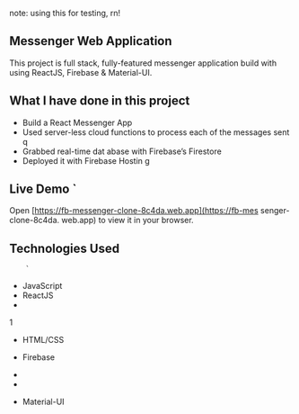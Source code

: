 note: using this for testing, rn!

## Messenger Web Application 

This project is full stack, fully-featured messenger application build with using ReactJS, Firebase & Material-UI.

               
## What I have done in this project       

- Build a React Messenger App     
- Used server-less cloud functions to process each of the messages sent     q   
- Grabbed real-time dat abase        with Firebase’s Firestore    
- Deployed it with Firebase Hostin    g                     
              
## Live Demo   `                                                                                                                                                                    
Open [https://fb-messenger-clone-8c4da.web.app](https://fb-mes        senger-clone-8c4da.
web.app) to view it in your
browser.                  
              
              
              
            
## Technologies Used                    
        
        `                                   
        
        
                                                                                                                                                            
- JavaScript                                          
- ReactJS                   
- 

1                          
            
                        



- HTML/CSS


- Firebase
- 
- 



- Material-UI


